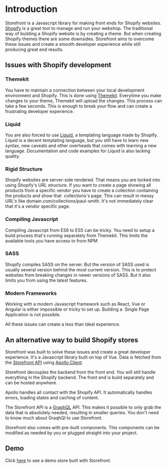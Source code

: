 # Introduction

Storefront is a Javascript library for making front ends for Shopify websites. [Shopify](https://www.shopify.com/) is a great tool to manage and run your webshop. The traditional way of building a Shopify website is by creating a theme. But when creating Shopify themes there are some downsides. Storefront aims to overcome these issues and create a smooth developer experience while still producing great end results. 

## Issues with Shopify development

### Themekit
You have to maintain a connection between your local development environment and Shopify. This is done using [Themekit](https://shopify.github.io/themekit/). Everytime you make changes to your theme, Themekit will upload the changes. This process can take a few seconds. This is enough to break your flow and can create a frustrating developer experience.

### Liquid
You are also forced to use [Liquid](https://help.shopify.com/themes/liquid), a templating language made by Shopify. Liquid is a decent templating language, but you still have to learn new syntax, new caveats and other overheads that comes with learning a new language. Documentation and code examples for Liquid is also lacking quality.

### Rigid Structure
Shopify websites are server-side rendered. That means you are locked into using Shopify's URL structure. If you want to create a page showing all products from a specific vendor you have to create a collection containing the products and show that  collections's page. This can result in messy URL's like domain.com/collections/paul-smith. It's not immediately clear that it's a vendor specific page. 

### Compiling Javascript
Compiling Javascript from ES6 to ES5 can be tricky. You need to setup a build process that's running separately from Themekit. This limits the available tools you have access to from NPM

### SASS
Shopify compiles SASS on the server. But the version of SASS used is usually several version behind the most current version. This is to protect websites from breaking changes in newer versions of SASS. But it also limits you from using the latest features.

### Modern Frameworks
Working with a modern Javascript framework such as React, Vue or Angular is either impossible or tricky to set up. Building a  Single Page Application is not possible.

All these issues can create a less than ideal experience. 

## An alternative way to build Shopify stores

Storefront was built to solve these issues and create a great developer experience. It's a Javascript library built on top of Vue. Data is fetched from the [Storefront API](https://help.shopify.com/api/storefront-api) using [Apollo Client](https://www.apollographql.com/client/). 

Storefront decouples the backend from the front end. You will still handle everything in the Shopify backend. The front end is build separately and can be hosted anywhere. 

Apollo handles all contact with the Shopify API. It automatically handles errors, loading states and caching of content. 

The Storefront API is a [GraphQL](https://graphql.org/) API. This makes it possible to only grab the data that is absolutely needed, resulting in smaller queries. You don't need to know much about GraqhQl to use Storefront. 

Storefront also comes with pre-built components. This components can be modified as needed by you or plugged straight into your project.

## Demo
Click [here](#) to see a demo store built with Storefront.
